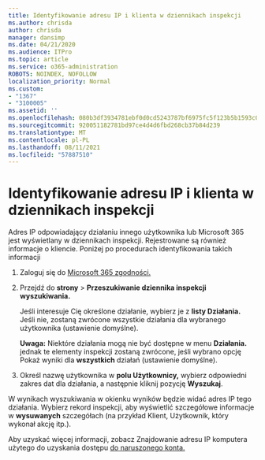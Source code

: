 ```yaml
---
title: Identyfikowanie adresu IP i klienta w dziennikach inspekcji
ms.author: chrisda
author: chrisda
manager: dansimp
ms.date: 04/21/2020
ms.audience: ITPro
ms.topic: article
ms.service: o365-administration
ROBOTS: NOINDEX, NOFOLLOW
localization_priority: Normal
ms.custom:
- "1367"
- "3100005"
ms.assetid: ''
ms.openlocfilehash: 080b3df3934781ebf0d0cd5243787bf6975fc5f123b5b1593c0b6d9ada4eae5d
ms.sourcegitcommit: 920051182781bd97ce4d4d6fbd268cb37b84d239
ms.translationtype: MT
ms.contentlocale: pl-PL
ms.lasthandoff: 08/11/2021
ms.locfileid: "57887510"
---
```

# <a name="identify-ip-address-and-client-in-audit-logs"></a>Identyfikowanie adresu IP i klienta w dziennikach inspekcji

Adres IP odpowiadający działaniu innego użytkownika lub Microsoft 365 jest wyświetlany w dziennikach inspekcji. Rejestrowane są również informacje o kliencie. Poniżej po procedurach identyfikowania takich informacji

1. Zaloguj się do [Microsoft 365 zgodności.](https://protection.office.com/)

2. Przejdź do **strony**  >  **Przeszukiwanie dziennika inspekcji wyszukiwania.**

   Jeśli interesuje Cię określone działanie, wybierz je z **listy Działania.** Jeśli nie, zostaną zwrócone wszystkie działania dla wybranego użytkownika (ustawienie domyślne).

   **Uwaga:** Niektóre działania mogą nie być dostępne w menu **Działania.** jednak te elementy inspekcji zostaną zwrócone, jeśli wybrano opcję Pokaż wyniki dla **wszystkich** działań (ustawienie domyślne).

3. Określ nazwę użytkownika w **polu Użytkownicy,** wybierz odpowiedni zakres dat dla działania, a następnie kliknij pozycję **Wyszukaj**.

W wynikach wyszukiwania w okienku wyników będzie widać adres IP tego działania. Wybierz rekord inspekcji, aby wyświetlić szczegółowe informacje w **wysuwanych** szczegółach (na przykład Klient, Użytkownik, który wykonał akcję itp.).

Aby uzyskać więcej informacji, zobacz Znajdowanie adresu IP komputera użytego do uzyskania dostępu [do naruszonego konta.](https://docs.microsoft.com/microsoft-365/compliance/auditing-troubleshooting-scenarios#find-the-ip-address-of-the-computer-used-to-access-a-compromised-account)
